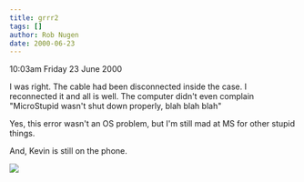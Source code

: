 ```yaml
---
title: grrr2
tags: []
author: Rob Nugen
date: 2000-06-23
---
```


<p class=date>10:03am Friday 23 June 2000</p>

<p>I was right.  The cable had been disconnected inside the case.  I reconnected it and all is well.  The computer didn't even complain "MicroStupid wasn't shut down properly, blah blah blah"

<p>Yes, this error wasn't an OS problem, but I'm still mad at MS for other stupid things.

<p>And, Kevin is still on the phone.

<p><img src="/images/rob/wL-ROB.gif">  

